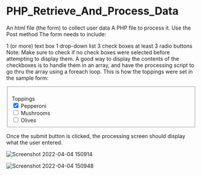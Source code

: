 # PHP_Retrieve_And_Process_Data


An html file (the form) to collect user data 
A PHP file to process it. Use the Post method 
The form needs to include:

1 (or more) text box
1 drop-down list
3 check boxes at least
3 radio buttons
Note: Make sure to check if no check boxes were selected before attempting to display them. A good way to display the contents of the checkboxes is to handle them in an array, and have the processing script to go thru the array using a foreach loop. This is how the toppings were set in the sample form:

<fieldset>
     <br>Toppings <br>
     <input type="checkbox" name="toppings[]" value = 'Pepperoni' checked> Pepperoni<br>
     <input type="checkbox" name="toppings[]" value = 'Mushrooms' > Mushrooms<br>
     <input type="checkbox" name="toppings[]" value = 'Olives' > Olives<br>
</fieldset>

 

Once the submit button is clicked, the processing screen should display what the user entered.

![Screenshot 2022-04-04 150914](https://user-images.githubusercontent.com/81642890/161615055-243af7cc-1099-4de1-b778-f9d6033fd515.png)

![Screenshot 2022-04-04 150948](https://user-images.githubusercontent.com/81642890/161615076-cc12382f-fb2d-4fd9-a231-24b45a2b9160.png)
